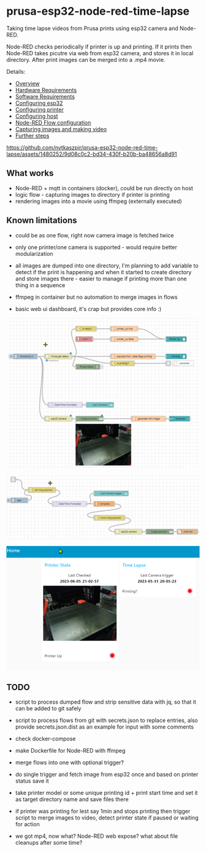 # prusa-esp32-node-red-time-lapse

Taking time lapse videos from Prusa prints using esp32 camera and Node-RED.

Node-RED checks periodically if printer is up and printing.
If it prints then Node-RED takes picutre via web from esp32 camera,
and stores it in local directory.
After print images can be merged into a .mp4 movie.

Details:

- [Overview](docs/Overview.md)
- [Hardware Requirements](docs/Requirements.hardware.md)
- [Software Requirements](docs/Requirements.software.md)
- [Configuring esp32](docs/Configuring.esp32.md)
- [Configuring printer](docs/Configuring.printer.md)
- [Configuring host](docs/Configuring.host.md)
- [Node-RED Flow configuration](docs/Configuring.node-red.flow.md)
- [Capturing images and making video](docs/Capturing.video.md)
- [Further steps](docs/Further.steps.md)


https://github.com/nvtkaszpir/prusa-esp32-node-red-time-lapse/assets/1480252/9d08c0c2-bd34-430f-b20b-ba48656a8d91


## What works

- Node-RED + mqtt in containers (docker), could be run directly on host
- logic flow - capturing images to directory if printer is printing
- rendering images into a movie using ffmpeg (externally executed)

## Known limitations

- could be as one flow, right now camera image is fetched twice
- only one printer/one camera is supported - would require better modularization

- all images are dumped into one directory, I'm planning to add variable to
  detect if the print is happening and when it started to create directory
  and store images there - easier to manage if printing more than one thing in
  a sequence

- ffmpeg in container but no automation to merge images in flows

- basic web ui dashboard, it's crap but provides core info :)

![printer status flow](docs/static/prusa_printer_status-fs8.png)

![cam screenshot flow](docs/static/prusa_cam_screenshot-fs8.png)


![web_ui](docs/static/web_ui-fs8.png)

## TODO

- script to process dumped flow and strip sensitive data with jq, so that
  it can be added to git safely

- script to process flows from git with secrets.json to replace entries,
  also provide secrets.json.dist as an example for input with some comments

- check docker-compose

- make Dockerfile for Node-RED with ffmpeg

- merge flows into one with optional trigger?

- do single trigger and fetch image from esp32 once
  and based on printer status save it

- take printer model or some unique printing id + print start time
  and set it as target directory name and save files there

- if printer was printing for lest say 1min and stops printing
  then trigger script to merge images to video,
  detect printer state if paused or waiting for action

- we got mp4, now what? Node-RED web expose?
  what about file cleanups after some time?